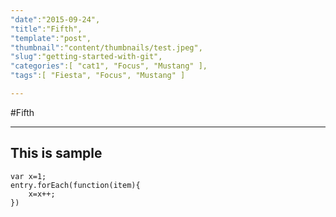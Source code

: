 ```yaml
---
"date":"2015-09-24",
"title":"Fifth",
"template":"post",
"thumbnail":"content/thumbnails/test.jpeg",
"slug":"getting-started-with-git",
"categories":[ "cat1", "Focus", "Mustang" ],
"tags":[ "Fiesta", "Focus", "Mustang" ] 

---
```


#Fifth

---
This is sample
---

```
var x=1;
entry.forEach(function(item){
    x=x++;
})
```